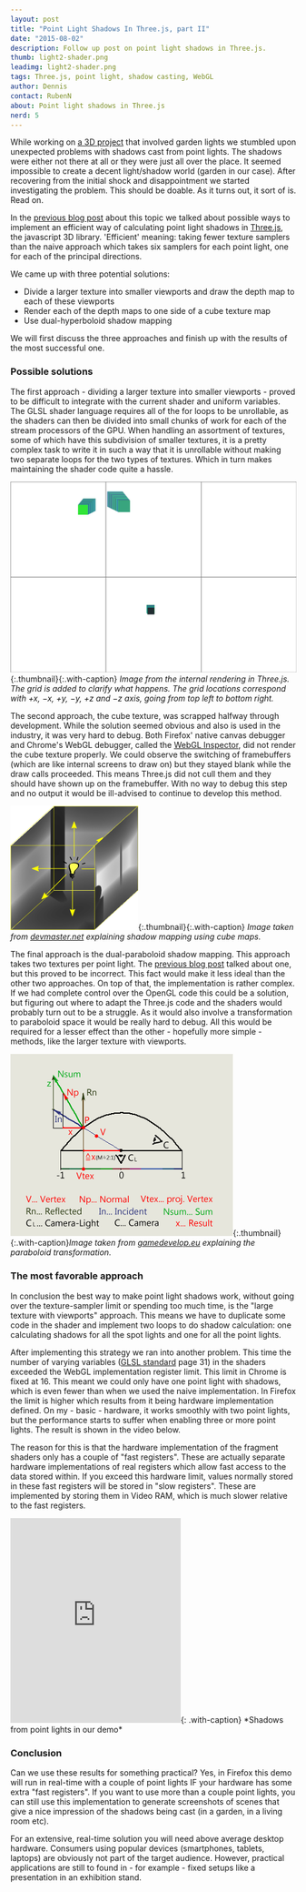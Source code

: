 ```yaml
---
layout: post
title: "Point Light Shadows In Three.js, part II"
date: "2015-08-02"
description: Follow up post on point light shadows in Three.js.
thumb: light2-shader.png
leadimg: light2-shader.png
tags: Three.js, point light, shadow casting, WebGL
author: Dennis
contact: RubenN
about: Point light shadows in Three.js
nerd: 5
---
```


While working on [a 3D project] that involved garden lights we stumbled upon unexpected problems with shadows cast from point lights. The shadows were either not there at all or they were just all over the place. It seemed impossible to create a decent light/shadow world (garden in our case). After recovering from the initial shock and disappointment we started investigating the problem. This should be doable. As it turns out, it sort of is. Read on.

In the [previous blog post] about this topic we talked about possible ways to implement an efficient way of calculating point light shadows in [Three.js], the javascript 3D library. 'Efficient' meaning: taking fewer texture samplers than the naive approach which takes six samplers for each point light, one for each of the principal directions.

We came up with three potential solutions:

* Divide a larger texture into smaller viewports and draw the depth map to each of these viewports
* Render each of the depth maps to one side of a cube texture map
* Use dual-hyperboloid shadow mapping

We will first discuss the three approaches and finish up with the results of the most successful one.

### Possible solutions

The first approach - dividing a larger texture into smaller viewports - proved to be difficult to integrate with the current shader and uniform variables.
The GLSL shader language requires all of the for loops to be unrollable, as the shaders can then be divided into small chunks of work for each of the stream processors of the GPU.
When handling an assortment of textures, some of which have this subdivision of smaller textures, it is a pretty complex task to write it in such a way that it is unrollable without making two separate loops for the two types of textures. Which in turn makes maintaining the shader code quite a hassle.

![viewports](/assets/img/blog/light2-viewports-grid.png){:.thumbnail}{:.with-caption}
*Image from the internal rendering in Three.js. The grid is added to clarify what happens. The grid locations correspond with +x, &minus;x, +y, &minus;y, +z and &minus;z axis, going from top left to bottom right.*

The second approach, the cube texture, was scrapped halfway through development. While the solution seemed obvious and also is used in the industry, it was very hard to debug.
Both Firefox' native canvas debugger and Chrome's WebGL debugger, called the [WebGL Inspector], did not render the cube texture properly. We could observe the switching of framebuffers (which are like internal screens to draw on) but they stayed blank while the draw calls proceeded. This means Three.js did not cull them and they should have shown up on the framebuffer. With no way to debug this step and no output it would be ill-advised to continue to develop this method.

![cube depth map](/assets/img/blog/light2-shadow-cube.png){:.thumbnail}{:.with-caption}
*Image taken from [devmaster.net] explaining shadow mapping using cube maps.*

The final approach is the dual-paraboloid shadow mapping. This approach takes two textures per point light. The [previous blog post] talked about one, but this proved to be incorrect. This fact would make it less ideal than the other two approaches. On top of that, the implementation is rather complex. If we had complete control over the OpenGL code this could be a solution, but figuring out where to adapt the Three.js code and the shaders would probably turn out to be a struggle. As it would also involve a transformation to paraboloid space it would be really hard to debug. All this would be required for a lesser effect than the other - hopefully more simple - methods, like the larger texture with viewports. 

![paraboloid transformation](/assets/img/blog/light2-paraboloid-transformation.png){:.thumbnail}{:.with-caption}*Image taken from [gamedevelop.eu] explaining the paraboloid transformation.*

### The most favorable approach
In conclusion the best way to make point light shadows work, without going over the texture-sampler limit or spending too much time, is the "large texture with viewports" approach. This means we have to duplicate some code in the shader and implement two loops to do shadow calculation: one calculating shadows for all the spot lights and one for all the point lights.

After implementing this strategy we ran into another problem. This time the number of varying variables ([GLSL standard] page 31) in the shaders exceeded the WebGL implementation register limit. This limit in Chrome is fixed at 16. This meant we could only have one point light with shadows, which is even fewer than when we used the naive implementation. In Firefox the limit is higher which results from it being hardware implementation defined. On my - basic - hardware, it works smoothly with two point lights, but the performance starts to suffer when enabling three or more point lights. The result is shown in the video below.

The reason for this is that the hardware implementation of the fragment shaders only has a couple of "fast registers". These are actually separate hardware implementations of real registers which allow fast access to the data stored within. If you exceed this hardware limit, values normally stored in these fast registers will be stored in "slow registers". These are implemented by storing them in Video RAM, which is much slower relative to the fast registers.

<iframe src="https://player.vimeo.com/video/133734871" height="360" frameborder="0" webkitallowfullscreen mozallowfullscreen allowfullscreen></iframe>{: .with-caption}
*Shadows from point lights in our demo*

### Conclusion
Can we use these results for something practical? Yes, in Firefox this demo will run in real-time with a couple of point lights IF your hardware has some extra "fast registers". If you want to use more than a couple point lights, you can still use this implementation to generate screenshots of scenes that give a nice impression of the shadows being cast (in a garden, in a living room etc).

For an extensive, real-time solution you will need above average desktop hardware. Consumers using popular devices (smartphones, tablets, laptops) are obviously not part of the target audience. However, practical applications are still to found in - for example - fixed setups like a presentation in an exhibition stand.



[GLSL standard]: https://www.khronos.org/files/opengles_shading_language.pdf#page=37
[devmaster.net]: http://devmaster.net/p/3002/shader-effects-shadow-mapping
[gamedevelop.eu]: http://gamedevelop.eu/en/tutorials/dual-paraboloid-shadow-mapping.htm
[WebGL Inspector]: http://benvanik.github.io/WebGL-Inspector/ "WebGL inspector homepage"
[Three.js]: http://threejs.org/ "three.js homepage"
[previous blog post]: /2015/05/21/point-light-shadows-in-threejs/
[a 3D project]: /2015/08/14/intelligent-3d-design/

